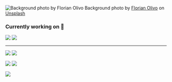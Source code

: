![Background photo by Florian Olivo
  ](https://drive.google.com/uc?export=view&id=1mahxJtEWM2o71_-Nir9MqJYcnzhBS9cm)
Background photo by [Florian Olivo](https://unsplash.com/@florianolv?utm_source=unsplash&utm_medium=referral&utm_content=creditCopyText) on [Unsplash](https://unsplash.com/s/photos/coding?utm_source=unsplash&utm_medium=referral&utm_content=creditCopyText)

### Currently working on 🔭

![](https://img.shields.io/badge/%F0%9F%93%A7-html--email-red) ![](https://img.shields.io/github/last-commit/sangafabrice/html-email/main)

---

![](https://img.shields.io/badge/%F0%9F%92%BC-software--developer-orange) ![](https://img.shields.io/badge/%F0%9F%92%BC-system--administrator-blue)

[![](https://img.shields.io/badge/%F0%9F%8C%90-sangafabrice.blogspot.com-green)](https://sangafabrice.blogspot.com/) [![](https://img.shields.io/badge/%F0%9F%8C%90-linkedin.com-blue)](https://www.linkedin.com/in/sanga-fabrice/)

![](https://img.shields.io/twitter/follow/fabrice_sanga?style=social)
<!--
### Hi there 👋
https://www.linkedin.com/in/sanga-fabrice?lipi=urn%3Ali%3Apage%3Ad_flagship3_profile_view_base_contact_details%3BpWmkqxT8T7eNk1r949pfuQ%3D%3D

**sangafabrice/sangafabrice** is a ✨ _special_ ✨ repository because its `README.md` (this file) appears on your GitHub profile.

Here are some ideas to get you started:

- 🔭 I’m currently working on ...
- 🌱 I’m currently learning ...
- 👯 I’m looking to collaborate on ...
- 🤔 I’m looking for help with ...
- 💬 Ask me about ...
- 📫 How to reach me: ...
- 😄 Pronouns: ...
- ⚡ Fun fact: ...
-->
